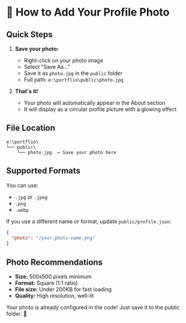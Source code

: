 # 📸 How to Add Your Profile Photo

## Quick Steps

1. **Save your photo:**
   - Right-click on your photo image
   - Select "Save As..."
   - Save it as `photo.jpg` in the `public` folder
   - Full path: `e:\portflio\public\photo.jpg`

2. **That's it!** 
   - Your photo will automatically appear in the About section
   - It will display as a circular profile picture with a glowing effect

## File Location

```
e:\portflio\
└── public\
    └── photo.jpg  ← Save your photo here
```

## Supported Formats

You can use:
- `.jpg` or `.jpeg`
- `.png`
- `.webp`

If you use a different name or format, update `public/profile.json`:

```json
{
  "photo": "/your-photo-name.png"
}
```

## Photo Recommendations

- **Size:** 500x500 pixels minimum
- **Format:** Square (1:1 ratio)
- **File size:** Under 200KB for fast loading
- **Quality:** High resolution, well-lit

Your photo is already configured in the code! Just save it to the public folder. 🎉

